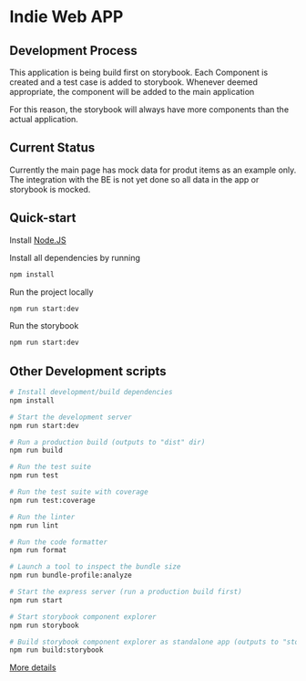 # Indie Web APP

## Development Process

This application is being build first on storybook. Each Component is created and a test case is added to storybook.
Whenever deemed appropriate, the component will be added to the main application

For this reason, the storybook will always have more components than the actual application.

## Current Status
Currently the main page has mock data for produt items as an example only. The integration with the BE is not yet done so all data in the app or storybook is mocked.

## Quick-start

Install [Node.JS](https://nodejs.org/en/)


Install all dependencies by running
```bash
npm install
```

Run the project locally
```bash
npm run start:dev
```

Run the storybook
```bash
npm run start:dev
```

## Other Development scripts
```sh
# Install development/build dependencies
npm install

# Start the development server
npm run start:dev

# Run a production build (outputs to "dist" dir)
npm run build

# Run the test suite
npm run test

# Run the test suite with coverage
npm run test:coverage

# Run the linter
npm run lint

# Run the code formatter
npm run format

# Launch a tool to inspect the bundle size
npm run bundle-profile:analyze

# Start the express server (run a production build first)
npm run start

# Start storybook component explorer
npm run storybook

# Build storybook component explorer as standalone app (outputs to "storybook-static" dir)
npm run build:storybook
```



[More details](./info.md)
